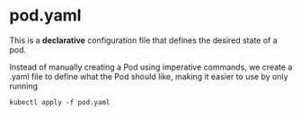 # pod.yaml 

This is a **declarative** configuration file that defines the desired state of a pod.

Instead of manually creating a Pod using imperative commands, we create a .yaml file to define what the Pod should like, making it easier to use by only running

`kubectl apply -f pod.yaml`
